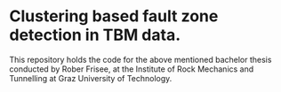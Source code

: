 # Clustering based fault zone detection in TBM data.

This repository holds the code for the above mentioned bachelor thesis conducted by Rober Frisee, at the Institute of Rock Mechanics and Tunnelling at Graz University of Technology.

